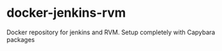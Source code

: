 # docker-jenkins-rvm
Docker repository for jenkins and RVM. Setup completely with Capybara packages
